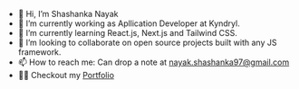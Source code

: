 - 👋 Hi, I’m Shashanka Nayak 
- 👀 I’m currently working as Apllication Developer at Kyndryl. 
- 🌱 I’m currently learning React.js, Next.js and Tailwind CSS.
- 💞️ I’m looking to collaborate on open source projects built with any JS framework.
- 📫 How to reach me: Can drop a note at nayak.shashanka97@gmail.com 
- 👨‍💻 Checkout my [Portfolio](https://shashanka-nayak.vercel.app/)

<!---
Shashanka8/Shashanka8 is a ✨ special ✨ repository because its `README.md` (this file) appears on your GitHub profile.
You can click the Preview link to take a look at your changes.
--->
